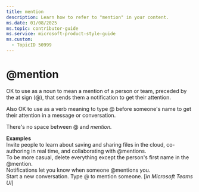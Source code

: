 ```yaml
---
title: mention
description: Learn how to refer to "mention" in your content.
ms.date: 01/08/2025
ms.topic: contributor-guide
ms.service: microsoft-product-style-guide
ms.custom:
  - TopicID 50999
---
```



# @mention

OK to use as a noun to mean a mention of a person or team, preceded by the at sign (@), that sends them a notification to get their attention.

Also OK to use as a verb meaning to type @ before someone's name to get their attention in a message or conversation.

There's no space between @ and *mention.*

**Examples**  
Invite people to learn about saving and sharing files in the cloud, co-authoring in real time, and collaborating with @mentions.  
To be more casual, delete everything except the person's first name in the @mention.  
Notifications let you know when someone @mentions you.  
Start a new conversation. Type @ to mention someone. [*in Microsoft Teams UI*]  
